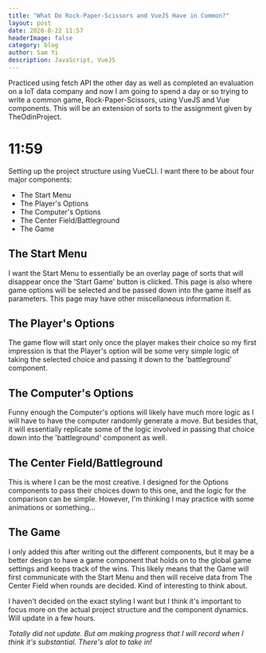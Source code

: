 ```yaml
---
title: "What Do Rock-Paper-Scissors and VueJS Have in Common?"
layout: post
date: 2020-8-22 11:57
headerImage: false
category: blog
author: Sam Yi
description: JavaScript, VueJS
---
```


Practiced using fetch API the other day as well as completed an evaluation on a IoT data company and now I am going to spend a day or so trying to write a common game, Rock-Paper-Scissors, using VueJS and Vue components. This will be an extension of sorts to the assignment given by TheOdinProject.

# 11:59

Setting up the project structure using VueCLI. I want there to be about four major components:
* The Start Menu
* The Player's Options
* The Computer's Options
* The Center Field/Battleground
* The Game

## The Start Menu

I want the Start Menu to essentially be an overlay page of sorts that will disappear once the 'Start Game' button is clicked. This page is also where game options will be selected and be passed down into the game itself as parameters. This page may have other miscellaneous information it.

## The Player's Options

The game flow will start only once the player makes their choice so my first impression is that the Player's option will be some very simple logic of taking the selected choice and passing it down to the 'battleground' component.

## The Computer's Options

Funny enough the Computer's options will likely have much more logic as I will have to have the computer randomly generate a move. But besides that, it will essentially replicate some of the logic involved in passing that choice down into the 'battleground' component as well.

## The Center Field/Battleground

This is where I can be the most creative. I designed for the Options components to pass their choices down to this one, and the logic for the comparison can be simple. However, I'm thinking I may practice with some animations or something...

## The Game

I only added this after writing out the different components, but it may be a better design to have a game component that holds on to the global game settings and keeps track of the wins. This likely means that the Game will first communicate with the Start Menu and then will receive data from The Center Field when rounds are decided. Kind of interesting to think about.

I haven't decided on the exact styling I want but I think it's important to focus more on the actual project structure and the component dynamics. Will update in a few hours.

*Totally did not update. But am making progress that I will record when I think it's substantial. There's alot to take in!*